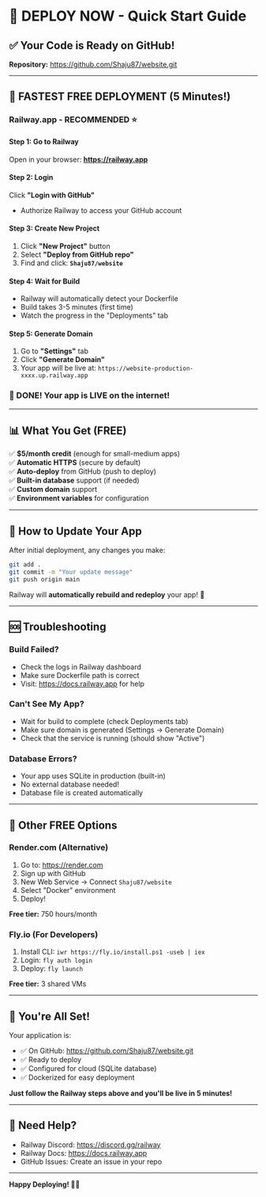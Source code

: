 # 🚀 DEPLOY NOW - Quick Start Guide

## ✅ Your Code is Ready on GitHub!
**Repository:** https://github.com/Shaju87/website.git

---

## 🎯 FASTEST FREE DEPLOYMENT (5 Minutes!)

### **Railway.app - RECOMMENDED** ⭐

#### Step 1: Go to Railway
Open in your browser: **https://railway.app**

#### Step 2: Login
Click **"Login with GitHub"**
- Authorize Railway to access your GitHub account

#### Step 3: Create New Project
1. Click **"New Project"** button
2. Select **"Deploy from GitHub repo"**
3. Find and click: **`Shaju87/website`**

#### Step 4: Wait for Build
- Railway will automatically detect your Dockerfile
- Build takes 3-5 minutes (first time)
- Watch the progress in the "Deployments" tab

#### Step 5: Generate Domain
1. Go to **"Settings"** tab
2. Click **"Generate Domain"**
3. Your app will be live at: `https://website-production-xxxx.up.railway.app`

### 🎉 DONE! Your app is LIVE on the internet!

---

## 📊 What You Get (FREE)

✅ **$5/month credit** (enough for small-medium apps)  
✅ **Automatic HTTPS** (secure by default)  
✅ **Auto-deploy** from GitHub (push to deploy)  
✅ **Built-in database** support (if needed)  
✅ **Custom domain** support  
✅ **Environment variables** for configuration  

---

## 🔄 How to Update Your App

After initial deployment, any changes you make:

```bash
git add .
git commit -m "Your update message"
git push origin main
```

Railway will **automatically rebuild and redeploy** your app! 🚀

---

## 🆘 Troubleshooting

### Build Failed?
- Check the logs in Railway dashboard
- Make sure Dockerfile path is correct
- Visit: https://docs.railway.app for help

### Can't See My App?
- Wait for build to complete (check Deployments tab)
- Make sure domain is generated (Settings → Generate Domain)
- Check that the service is running (should show "Active")

### Database Errors?
- Your app uses SQLite in production (built-in)
- No external database needed!
- Database file is created automatically

---

## 📱 Other FREE Options

### **Render.com** (Alternative)
1. Go to: https://render.com
2. Sign up with GitHub
3. New Web Service → Connect `Shaju87/website`
4. Select "Docker" environment
5. Deploy!

**Free tier:** 750 hours/month

### **Fly.io** (For Developers)
1. Install CLI: `iwr https://fly.io/install.ps1 -useb | iex`
2. Login: `fly auth login`
3. Deploy: `fly launch`

**Free tier:** 3 shared VMs

---

## 🎊 You're All Set!

Your application is:
- ✅ On GitHub: https://github.com/Shaju87/website.git
- ✅ Ready to deploy
- ✅ Configured for cloud (SQLite database)
- ✅ Dockerized for easy deployment

**Just follow the Railway steps above and you'll be live in 5 minutes!**

---

## 📧 Need Help?

- Railway Discord: https://discord.gg/railway
- Railway Docs: https://docs.railway.app
- GitHub Issues: Create an issue in your repo

---

**Happy Deploying! 🚀✨**

